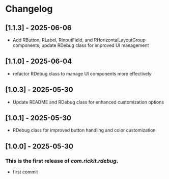 # Changelog
## [1.1.3] - 2025-06-06
- Add RButton, RLabel, RInputField, and RHorizontalLayoutGroup components; update RDebug class for improved UI management
## [1.1.0] - 2025-06-04
- refactor RDebug class to manage UI components more effectively
## [1.0.3] - 2025-05-30
- Update README and RDebug class for enhanced customization options
## [1.0.1] - 2025-05-30
- RDebug class for improved button handling and color customization
## [1.0.0] - 2025-05-30
### This is the first release of *com.rickit.rdebug*.
- first commit